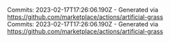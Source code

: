 Commits: 2023-02-17T17:26:06.190Z - Generated via https://github.com/marketplace/actions/artificial-grass
<br>
Commits: 2023-02-17T17:26:06.190Z - Generated via https://github.com/marketplace/actions/artificial-grass
<br>
